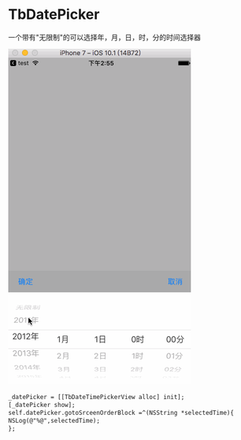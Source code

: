 # TbDatePicker

一个带有"无限制"的可以选择年，月，日，时，分的时间选择器

![image](https://github.com/tangbing/TbDatePicker/blob/master/date.gif)
```ios
_datePicker = [[TbDateTimePickerView alloc] init];
[_datePicker show];
self.datePicker.gotoSrceenOrderBlock =^(NSString *selectedTime){
NSLog(@"%@",selectedTime);
};

```



